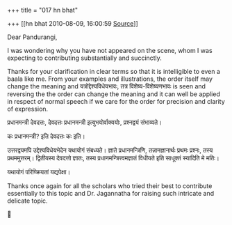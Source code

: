 +++
title = "017 hn bhat"

+++
[[hn bhat	2010-08-09, 16:00:59 [Source](https://groups.google.com/g/bvparishat/c/w1XwbDVudrM)]]



Dear Pandurangi,

  

I was wondering why you have not appeared on the scene, whom I was expecting to contributing substantially and succinctly.

  

Thanks for your clarification in clear terms so that it is intelligible to even a baala like me. From your examples and illustrations, the order itself may change the meaning and यत्रोद्देश्यविधेयभावः, तत्र विशेष्य-विशेष्यणभावः is seen and reversing the the order can change the meaning and it can well be applied in respect of normal speech if we care for the order for precision and clarity of expression.

  

प्रधानमन्त्री देवदत्तः, देवदत्तः प्रधानमन्त्री इत्युभयोर्वाक्ययोः, प्रश्नद्वयं संभाव्यते।

  

कः प्रधानमन्त्री? इति देवदत्तः कः इति।

  

उत्तरद्वयमपि उद्देश्यविधेयभेदेन यथायोगं संबध्यते। ज्ञाते प्रधानमन्त्रिणि, तन्नामज्ञानार्थः प्रथमः प्रश्नः, तस्य प्रथममुत्तरम्। द्वितीयस्य देवदत्तो ज्ञातः, तस्य प्रधानमन्त्रित्त्वमज्ञातं विधीयते इति साधूक्तं स्यादिति मे मतिः।

  

यथायोगं परिष्क्रियतां यद्यपेक्षा।

  

Thanks once again for all the scholars who tried their best to contribute essentially to this topic and Dr. Jagannatha for raising such intricate and delicate topic.




